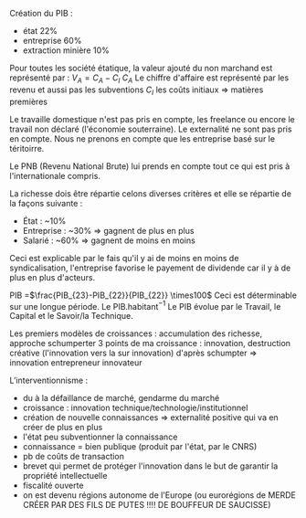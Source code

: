 
Création du PIB :
- état 22%
- entreprise 60%
- extraction minière 10%

Pour toutes les société étatique, la valeur ajouté du non marchand est représenté par : 
$V_A = C_A - C_I$ 
$C_A$ Le chiffre d'affaire est représenté par les revenu et aussi pas les subventions 
$C_I$ les coûts initiaux => matières premières 

Le travaille domestique n'est pas pris en compte, les freelance ou encore le travail non déclaré (l'économie souterraine). Le externalité ne sont pas pris en compte. Nous ne prenons en compte que les entreprise basé sur le téritoirre. 

Le PNB (Revenu National Brute) lui prends en compte tout ce qui est pris à l'internationale compris. 

La richesse dois être répartie celons diverses critères et elle se répartie de la façons suivante :
- État : ~10%
- Entreprise : ~30% => gagnent de plus en plus
- Salarié : ~60% => gagnent de moins en moins 

Ceci est explicable par le fais qu'il y ai de moins en moins de syndicalisation, l'entreprise favorise le payement de dividende car il y à de plus en plus d'acteurs. 

PIB =$\frac{PIB_{23}-PIB_{22}}{PIB_{22}} \times100$ Ceci est déterminable sur une longue période. Le PIB.habitant$^{-1}$ 
Le PIB évolue par le Travail, le Capital et le Savoir/la Technique. 

Les premiers modèles de croissances : accumulation des richesse, approche schumperter 
3 points de ma croissance : innovation, destruction créative (l'innovation vers la sur innovation) 
d'après schumpter => innovation 
entrepreneur innovateur 

L’interventionnisme :
- du à la défaillance de marché, gendarme du marché 
- croissance : innovation technique/technologie/institutionnel  
- création de nouvelle connaissances => externalité positive qui va en créer de plus en plus 
- l'état peu subventionner la connaissance
- connaissance = bien publique (produit par l'état, par le CNRS)
- pb de coûts de transaction 
- brevet qui permet de protéger l'innovation dans le but de garantir la propriété intellectuelle 
- fiscalité ouverte 
- on est devenu régions autonome de l'Europe (ou eurorégions de MERDE CRÉER PAR DES FILS DE PUTES !!!! DE BOUFFEUR DE SAUCISSE)


